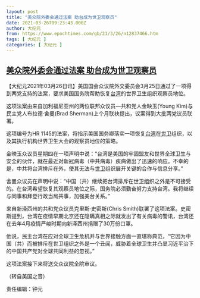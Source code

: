 ```yaml
---
layout: post
title: "美众院外委会通过法案 助台成为世卫观察员"
date: 2021-03-26T09:23:43.000Z
author: 大纪元
from: https://www.epochtimes.com/gb/21/3/26/n12837466.htm
tags: [ 大纪元 ]
categories: [ 大纪元 ]
---
```

<!--1616750623000-->
[美众院外委会通过法案 助台成为世卫观察员](https://www.epochtimes.com/gb/21/3/26/n12837466.htm)
------

<div>
<p>【大纪元2021年03月26日讯】美国国会众议院外交委员会3月25日通过了一项得到两党支持的法案，要求美国国务院帮助恢复<a href="https://www.epochtimes.com/gb/tag/%E5%8F%B0%E6%B9%BE.html">台湾</a>的世界卫生组织观察员地位。</p><p>这项法案由来自加利福尼亚州的两位联邦众议员&#8212;共和党人金映玉(Young Kim)与民主党人布拉德·舍曼(Brad Sherman)上个月联袂提出，议案得到大批两党议员联署。</p><p>这项编号为HR 1145的法案，将指示美国国务卿落实一项恢复<a href="https://www.epochtimes.com/gb/tag/%E5%8F%B0%E6%B9%BE.html">台湾</a>在<a href="https://www.epochtimes.com/gb/tag/%E4%B8%96%E5%8D%AB.html">世卫</a>组织，以及其执行机构世界卫生大会的观察员地位的策略。</p><p>金映玉众议员星期四在一项声明中说：“台湾是美国的牢固盟友和世界全球卫生与安全的伙伴，就在最近对新冠病毒（中共病毒）疾病做出了迅速的响应。不幸的是，中共将台湾排斥在外，使其无法与<a href="https://www.epochtimes.com/gb/tag/%E4%B8%96%E5%8D%AB.html">世卫</a>组织展开关键的合作与信息分享。”</p><p>舍曼众议员在声明中说：“中国（共）继续把台湾排斥在世卫组织之外是不可接受的。在台湾希望恢复其观察员地位之际，国务院必须勤奋努力支持台湾。我将继续与同事和拜登行政当局共事，加强美台关系。”</p><p>来自新泽西州的共和党众议员克里斯·史密斯(Chris Smith)联署了这项法案。史密斯提到，台湾在疫情早期北京还在隐瞒真相之际就发出了有关病毒的警讯，台湾还在去年4月疫情严峻时期向新泽西州捐赠了30万份口罩。</p><p>他说，民主台湾在应对全球卫生危机并与世界接触方面一直堪称典范，“它因为中国（共）而被排斥在世卫组织之外是一个丑闻，威胁着全球卫生并凸显习近平治下的中国共产党对全球共同利益的忽视。”</p><p>这项法案接下来将送交众议院全院审议。</p><p>（转自美国之音）</p><p>责任编辑：钟元</p>
</div>
